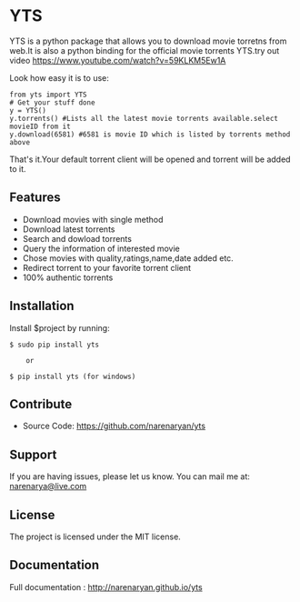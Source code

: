 
YTS
========

YTS is a python package that allows you to download movie torretns from web.It is also a python
binding for the official movie torrents YTS.try out video https://www.youtube.com/watch?v=59KLKM5Ew1A

Look how easy it is to use:

    from yts import YTS
    # Get your stuff done
    y = YTS()
    y.torrents() #Lists all the latest movie torrents available.select movieID from it
    y.download(6581) #6581 is movie ID which is listed by torrents method above


That's it.Your default torrent client will be opened and torrent will be added to it.

Features
--------
- Download movies with single method
- Download latest torrents
- Search and dowload torrents
- Query the information of interested movie
- Chose movies with quality,ratings,name,date added etc.
- Redirect torrent to your favorite torrent client
- 100% authentic torrents

Installation
------------

Install $project by running:

    $ sudo pip install yts

    	or

    $ pip install yts (for windows)

Contribute
----------

- Source Code: https://github.com/narenaryan/yts

Support
-------

If you are having issues, please let us know.
You can mail me at: narenarya@live.com

License
-------

The project is licensed under the MIT license.

Documentation
-------------
Full documentation :  http://narenaryan.github.io/yts

